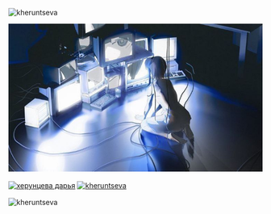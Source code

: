 <p align="left"> <img src="https://komarev.com/ghpvc/?username=kheruntseva&label=Profile%20views&color=0e75b6&style=flat" alt="kheruntseva" /> </p>

![ ](tobe.jpg)

<a href="https://linkedin.com/in/daria-kheruntseva-75a5a532a" target="blank"><img align="center" src="https://raw.githubusercontent.com/rahuldkjain/github-profile-readme-generator/master/src/images/icons/Social/linked-in-alt.svg" alt="херунцева дарья" height="30" width="40" /></a>
<a href="https://instagram.com/kheruntseva" target="blank"><img align="center" src="https://raw.githubusercontent.com/rahuldkjain/github-profile-readme-generator/master/src/images/icons/Social/instagram.svg" alt="kheruntseva" height="30" width="40" /></a>
</p>

<p><img align="center" src="https://github-readme-stats.vercel.app/api/top-langs?username=kheruntseva&show_icons=true&locale=en&layout=compact" alt="kheruntseva" /></p>
